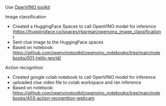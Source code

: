 Use [OpenVINO toolkit](https://github.com/openvinotoolkit)

Image classification
- Created a HuggingFace Spaces to call OpenVINO model for inference (https://huggingface.co/spaces/rbarman/openvino_image_classification)
- Sent clue image to the HuggingFace spaces
- Based on notebook: https://github.com/openvinotoolkit/openvino_notebooks/tree/main/notebooks/001-hello-world/

Action recognition
- Created google colab notebook to call OpenVINO model for inference
- uploaded clue video file to colab workspace and ran inference
- Based on notebook: https://github.com/openvinotoolkit/openvino_notebooks/tree/main/notebooks/403-action-recognition-webcam